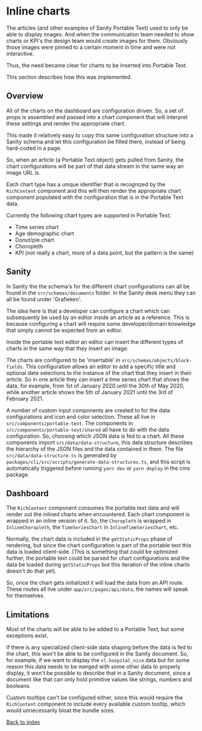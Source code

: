# Inline charts

The articles (and other examples of Sanity Portable Text) used to only be able to
display images. And when the communication team needed to show charts or KPI's
the design team would create images for them. Obviously those images were pinned
to a certain moment in time and were not interactive.

Thus, the need became clear for charts to be inserted into Portable Text.

This section describes how this was implemented.

## Overview

All of the charts on the dashboard are configuration driven. So, a set of props
is assembled and passed into a chart component that will interpret these settings
and render the appropriate chart.

This made it relatively easy to copy this same configuration structure into a Sanity
schema and let this configuration be filled there, instead of being hard-coded in a page.

So, when an article (a Portable Text object) gets pulled from Sanity, the
chart configurations will be part of that data stream in the same way an image URL is.

Each chart type has a unique identifier that is recognized by the `RichContent` component
and this will then render the appropriate chart component populated with the configuration
that is in the Portable Text data.

Currently the following chart types are supported in Portable Text:

- Time series chart
- Age demographic chart
- Donut/pie chart
- Choropleth
- KPI (not really a chart, more of a data point, but the pattern is the same)

## Sanity

In Sanity the the schema's for the different chart configurations can all be found in the
`src/schemas/documents` folder. In the Sanity desk menu they can all be found under 'Grafieken'.

The idea here is that a developer can configure a chart which can subsequently be used
by an editor inside an article as a reference. This is because configuring a chart will
require some developer/domain knowledge that simply cannot be expected from an editor.

Inside the portable text editor an editor can insert the different types of charts in the same
way that they insert an image.

The charts are configured to be 'insertable' in `src/schemas/objects/block-fields`. This configuration
allows an editor to add a specific title and optional date selections to the instance of the chart
that they insert in their article.
So in one article they can insert a time series chart that shows the data, for example, from 1st of January 2020
until the 30th of May 2020, while another article shows the 5th of January 2021 until the 3rd of February 2021.

A number of custom input components are created to for the data configurations and icon and color selection.
These all live in `src/components/portable-text`. The components in `src/components/portable-text/shared` all
have to do with the data configuration. So, choosing which JSON data is fed to a chart.
All these components import `src/data/data-structure`, this data structure describes the hierarchy of the JSON
files and the data contained in them.
The file `src/data/data-structure.ts` is generated by `packages/cli/src/scripts/generate-data-structures.ts`,
and this script is automatically triggered before running `yarn dev` or `yarn deploy` in the cms package.

## Dashboard

The `RichContent` component consumes the portable text data and will render out the inlined charts
when encountered.
Each chart component is wrapped in an inline version of it. So, the `Choropleth` is wrapped in `InlineChoropleth`,
the `TimeSeriesChart` in `InlineTimeSeriesChart`, etc.

Normally, the chart data is included in the `getStaticProps` phase of rendering, but since the
chart configuration is part of the portable text this data is loaded client-side.
(This is something that could be optimized further, the portable text could be parsed for chart configurations
and the data be loaded during `getStaticProps` but this iteration of the inline charts doesn't do that yet).

So, once the chart gets initialized it will load the data from an API route.
These routes all live under `app/src/pages/api/data`, the names will speak for themselves.

## Limitations

Most of the charts will be able to be added to a Portable Text, but some exceptions exist.

If there is any specialized client-side data shaping before the data is fed to the chart, this won't be able
to be configured in the Sanity document. So, for example, if we want to display the `nl.hospital_nice` data
but for some reason this data needs to be merged with some other data to properly display, it won't be
possible to describe that in a Sanity document, since a document like that can only hold primitive values
like strings, numbers and booleans.

Custom tooltips can't be configured either, since this would require the `RichContent` component to include
every available custom tooltip, which would unnecessarily bloat the bundle sizes.

[Back to index](index.md)
